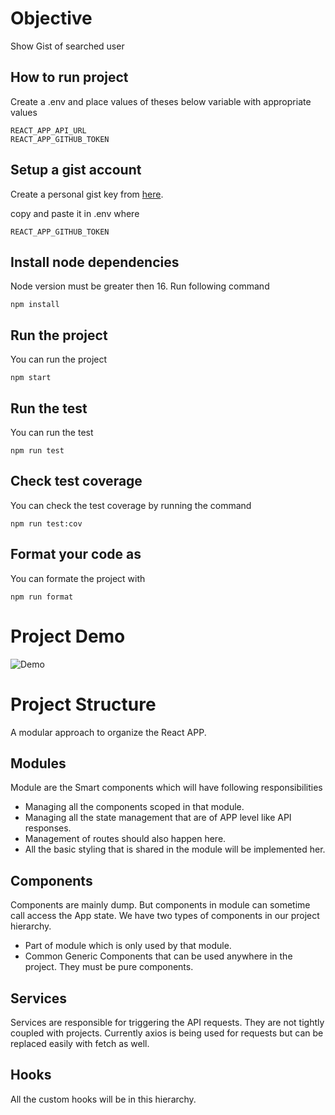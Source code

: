 # Objective
Show Gist of searched user

## How to run project


Create a .env and place values of theses below variable with appropriate values 
``` 
REACT_APP_API_URL
REACT_APP_GITHUB_TOKEN
```
## Setup a gist account
Create a personal gist key from [here](https://docs.github.com/en/github/authenticating-to-github/keeping-your-account-and-data-secure/creating-a-personal-access-token).

copy and paste it in .env
where 
```
REACT_APP_GITHUB_TOKEN 
```

## Install node dependencies
Node version must be greater then 16.
Run following command
```
npm install
```

## Run the project
You can run the project
```
npm start
```

## Run the test
You can run the test
```
npm run test
```

## Check test coverage
You can check the test coverage by running the command
```
npm run test:cov
```
## Format your code as
You can formate the project with
```
npm run format
```

# Project Demo

![Demo](/demo.gif)

# Project Structure
A modular approach to organize the React APP.
## Modules
Module are the Smart components which will have following responsibilities
- Managing all the components scoped in that module.
- Managing all the state management that are of APP level like API responses.
- Management of routes should also happen here.
- All the basic styling that is shared in the module will be implemented her.

## Components
Components are mainly dump. But components in module can sometime call access the App state.
We have two types of components in our project hierarchy.

- Part of module which is only used by that module.
- Common Generic Components that can be used anywhere in the project. They must be pure components.

## Services
Services are responsible for triggering the API requests. They are not tightly coupled with projects.
Currently axios is being used for requests but can be replaced easily with fetch as well.

## Hooks
All the custom hooks will be in this hierarchy.
